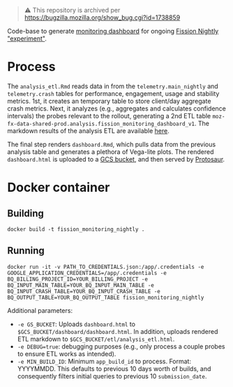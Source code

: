 > :warning: This repository is archived per https://bugzilla.mozilla.org/show_bug.cgi?id=1738859

Code-base to generate [monitoring dashboard](https://protosaur.dev/fission-experiment-monitoring-dashboard/dashboard/dashboard.html) for ongoing [Fission Nightly "experiment"](https://experimenter.services.mozilla.com/experiments/fission-nightly/). 

# Process
The `analysis_etl.Rmd` reads data in from the  `telemetry.main_nightly` and `telemetry.crash` tables for performance, engagement, usage and stability metrics. 1st, it creates an temporary table to store client/day aggregate crash metrics. Next, it analyzes (e.g., aggregates and calculates confidence intervals) the probes relevant to the rollout, generating a 2nd ETL table `moz-fx-data-shared-prod.analysis.fission_monitoring_dashboard_v1`. The markdown results of the analysis ETL are available [here](https://storage.cloud.google.com/fission-experiment-monitoring-dashboard/etl/analysis_etl.html). 

The final step renders `dashboard.Rmd`, which pulls data from the previous analysis table and generates a plethora of Vega-lite plots. The rendered `dashboard.html` is uploaded to a [GCS bucket](https://storage.cloud.google.com/fission-experiment-monitoring-dashboard/dashboard/dashboard.html), and then served by [Protosaur](https://docs.telemetry.mozilla.org/cookbooks/operational/protosaur.html). 

# Docker container

## Building
```shell script
docker build -t fission_monitoring_nightly .
```

## Running
```shell script
docker run -it -v PATH_TO_CREDENTIALS.json:/app/.credentials -e GOOGLE_APPLICATION_CREDENTIALS=/app/.credentials -e BQ_BILLING_PROJECT_ID=YOUR_BILLING_PROJECT -e BQ_INPUT_MAIN_TABLE=YOUR_BQ_INPUT_MAIN_TABLE -e BQ_INPUT_CRASH_TABLE=YOUR_BQ_INPUT_CRASH_TABLE -e BQ_OUTPUT_TABLE=YOUR_BQ_OUTPUT_TABLE fission_monitoring_nightly
```
Additional parameters:

* `-e GS_BUCKET`: Uploads `dashboard.html` to `$GCS_BUCKET/dashboard/dashboard.html`. In addition, uploads rendered ETL markdown to `$GCS_BUCKET/etl/analysis_etl.html`.
* `-e DEBUG=true`: debugging purposes (e.g., only process a couple probes to ensure ETL works as intended).
* `-e MIN_BUILD_ID`: Minimum `app_build_id` to process. Format: YYYYMMDD. This defaults to previous 10 days worth of builds, 
and consequently filters initial queries to previous 10 `submission_date`.  
